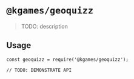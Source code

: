 # `@kgames/geoquizz`

> TODO: description

## Usage

```
const geoquizz = require('@kgames/geoquizz');

// TODO: DEMONSTRATE API
```
